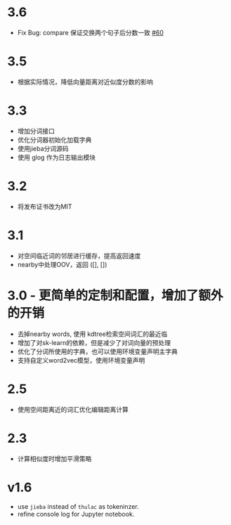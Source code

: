 # 3.6
* Fix Bug: compare 保证交换两个句子后分数一致 [#60](https://github.com/huyingxi/Synonyms/issues/60)

# 3.5
* 根据实际情况，降低向量距离对近似度分数的影响

# 3.3
* 增加分词接口
* 优化分词器初始化加载字典
* 使用jieba分词源码
* 使用 glog 作为日志输出模块

# 3.2
* 将发布证书改为MIT

# 3.1
* 对空间临近词的邻居进行缓存，提高返回速度
* nearby中处理OOV，返回 ([], [])

# 3.0 - 更简单的定制和配置，增加了额外的开销
* 去掉nearby words, 使用 kdtree检索空间词汇的最近临
* 增加了对sk-learn的依赖，但是减少了对词向量的预处理
* 优化了分词所使用的字典，也可以使用环境变量声明主字典
* 支持自定义word2vec模型，使用环境变量声明

# 2.5
* 使用空间距离近的词汇优化编辑距离计算

# 2.3
* 计算相似度时增加平滑策略

# v1.6
* use ```jieba``` instead of ```thulac``` as tokeninzer.
* refine console log for Jupyter notebook.